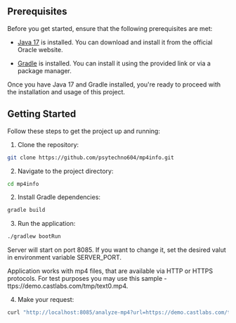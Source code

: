 ## Prerequisites

Before you get started, ensure that the following prerequisites are met:

- [Java 17](https://www.oracle.com/java/technologies/downloads/#java17) is installed. You can download and install it from the official Oracle website.

- [Gradle](https://gradle.org/install/) is installed. You can install it using the provided link or via a package manager.

Once you have Java 17 and Gradle installed, you're ready to proceed with the installation and usage of this project.

## Getting Started

Follow these steps to get the project up and running:

1. Clone the repository:

```bash
git clone https://github.com/psytechno604/mp4info.git
```
2. Navigate to the project directory:
```bash
cd mp4info
```
2. Install Gradle dependencies:
```bash
gradle build
```
3. Run the application:
```bash
./gradlew bootRun
```
Server will start on port 8085. If you want to change it, set the desired valut in environment variable SERVER_PORT.

Application works with mp4 files, that are available via HTTP or HTTPS protocols. For test purposes you may use this sample - ttps://demo.castlabs.com/tmp/text0.mp4.

4. Make your request:
```bash
curl "http://localhost:8085/analyze-mp4?url=https://demo.castlabs.com/tmp/text0.mp4"
```